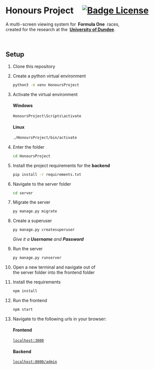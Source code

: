 
# Honours Project [![Badge License]][License]

A multi - screen viewing system for **Formula One** races, <br>
created for the research at the **[University of Dundee]** .

<br>

## Setup

1. Clone this repository

2. Create a python virtual environment

    ```sh
    python3 -m venv HonoursProject
    ```

3. Activate the virtual environment

    #### Windows

    ```sh
    HonoursProject\Scripts\activate
    ```
    
    #### Linux
    
    ```sh
    ./HonoursProject/bin/activate
    ```
    
4. Enter the folder

    ```sh
    cd HonoursProject
    ```

5. Install the project requirements for the **backend**

    ```sh
    pip install -r requirements.txt
    ```

6. Navigate to the server folder 

    ```sh
    cd server
    ```
7. Migrate the server

    ```sh
    py manage.py migrate
    ```

8. Create a superuser
    
    ```sh
    py manage.py createsuperuser
    ```
    
    *Give it a **Username** and* ***Password***

9. Run the server

    ```sh
    py manage.py runserver
    ```

10. Open a new terminal and navigate out of <br>
    the server folder into the frontend folder

9. Install the requirements

    ```sh
    npm install
    ```

10. Run the frontend
    
    ```sh
    npm start
    ```

11. Navigate to the following urls in your browser:

    #### Frontend
    
    [`localhost:3000`][Frontend]
    
    #### Backend
    
    [`localhost:8000/admin`][Backend]
    

<!----------------------------------------------------------------------------->


[Badge License]: https://img.shields.io/badge/License-Unknown-darkgray
[License]: #

[University of Dundee]: https://www.dundee.ac.uk/

[Frontend]: localhost:3000
[Backend]: localhost:8000/admin